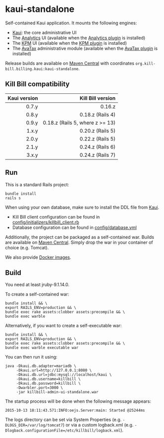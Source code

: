 kaui-standalone
===============

Self-contained Kaui application. It mounts the following engines:

* [Kaui](https://github.com/killbill/killbill-admin-ui): the core administrative UI
* The [Analytics](https://github.com/killbill/killbill-analytics-ui) UI (available when the [Analytics plugin](https://github.com/killbill/killbill-analytics-plugin) is installed)
* The [KPM](https://github.com/killbill/killbill-kpm-ui) UI (available when the [KPM plugin](https://github.com/killbill/killbill-kpm-plugin) is installed)
* The [AvaTax](https://github.com/killbill/killbill-avatax-ui) administrative module (available when the [AvaTax plugin](https://github.com/killbill/killbill-avatax-plugin) is installed)

Release builds are available on [Maven Central](http://search.maven.org/#search%7Cga%7C1%7Cg%3A%22org.kill-bill.billing.kaui%22%20AND%20a%3A%22kaui-standalone%22) with coordinates `org.kill-bill.billing.kaui:kaui-standalone`.

Kill Bill compatibility
-----------------------

| Kaui version |                Kill Bill version |
|-------------:|---------------------------------:|
|        0.7.y |                           0.16.z |
|        0.8.y |                0.18.z  (Rails 4) |
|        0.9.y | 0.18.z  (Rails 5, where z >= 13) |
|        1.x.y |                           0.20.z (Rails 5) |
|        2.0.y |                           0.22.z (Rails 5) |
|        2.1.y |                           0.24.z (Rails 6) |
|        3.x.y |                           0.24.z (Rails 7) |

Run
---

This is a standard Rails project:

```
bundle install
rails s
```

When using your own database, make sure to install the DDL file from [Kaui](https://raw.github.com/killbill/killbill-admin-ui/master/db/ddl.sql).

* Kill Bill client configuration can be found in [config/initializers/killbill_client.rb](https://github.com/killbill/killbill-admin-ui-standalone/blob/master/config/initializers/killbill_client.rb)
* Database configuration can be found in [config/database.yml](https://github.com/killbill/killbill-admin-ui-standalone/blob/master/config/database.yml)

Additionally, the project can be packaged as a self-contained war. Builds are available on [Maven Central](http://search.maven.org/#search%7Cga%7C1%7Cg%3A%22org.kill-bill.billing.kaui%22%20a%3A%22kaui-standalone%22). Simply drop the war in your container of choice (e.g. Tomcat).

We also provide [Docker images](https://hub.docker.com/r/killbill/kaui/).

Build
-----

You need at least jruby-9.1.14.0.

To create a self-contained war:

```
bundle install && \
export RAILS_ENV=production && \
bundle exec rake assets:clobber assets:precompile && \
bundle exec warble
```

Alternatively, if you want to create a self-executable war:

```
bundle install && \
export RAILS_ENV=production && \
bundle exec rake assets:clobber assets:precompile && \
bundle exec warble executable war
```

You can then run it using:

```
java -Dkaui.db.adapter=mariadb \
     -Dkaui.url=http://127.0.0.1:8080 \
     -Dkaui.db.url=jdbc:mysql://localhost/kaui \
     -Dkaui.db.username=killbill \
     -Dkaui.db.password=killbill \
     -Dwarbler.port=3000 \
     -jar killbill-admin-ui-standalone.war
```

The startup process will be done when the following message appears:

```
2015-10-13 18:11:43.571:INFO:oejs.Server:main: Started @25244ms
```

The logs directory can be set via System Properties (e.g. `-DLOGS_DIR=/var/log/tomcat7`) or via a custom logback.xml (e.g. `-Dlogback.configurationFile=/etc/killbill/logback.xml`).
